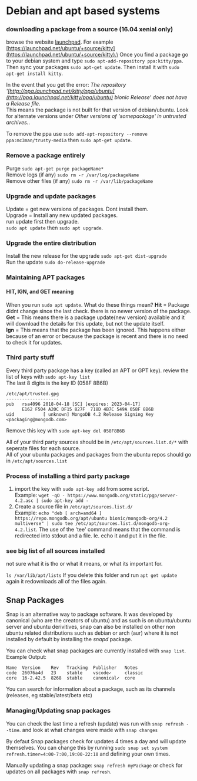 # Debian and apt based systems

### downloading a package from a source (16.04 xenial only)

browse the website [launchpad](https://launchpad.net). For example [https://launchpad.net/ubuntu/+source/kitty](https://launchpad.net/ubuntu/+source/kitty).\
Once you find a package go to your debian system and type `sudo apt-add-repository ppa:kitty/ppa`.\
Then sync your packages `sudo apt-get update`. Then install it with `sudo apt-get install kitty`.

In the event that you get the error: *The repository '[http://ppa.launchpad.net/kitty/ppa/ubuntu](http://ppa.launchpad.net/kitty/ppa/ubuntu) bionic Release' does not have a Release file.*\
This means the package is not built for that version of debian/ubuntu. Look for alternate versions under *Other versions of 'somepackage' in untrusted archives.*.

To remove the ppa use `sudo add-apt-repository --remove ppa:mc3man/trusty-media` then `sudo apt-get update`.

### Remove a package entirely

Purge `sudo apt-get purge packageName*`\
Remove logs (if any) `sudo rm -r /var/log/packageName`\
Remove other files (if any) `sudo rm -r /var/lib/packageName`

### Upgrade and update packages

Update = get new versions of packages. Dont install them.\
Upgrade = Install any new updated packages.\
run update first then upgrade.\
`sudo apt update` then `sudo apt upgrade`.

### Upgrade the entire distribution

Install the new release for the upgrade `sudo apt-get dist-upgrade`\
Run the update `sudo do-release-upgrade`

### Maintaining APT packages

#### HIT, IGN, and GET meaning

When you run `sudo apt update`. What do these things mean?
**Hit** = Package didnt change since the last check. there is no newer version of the package.\
**Get** = This means there is a package update(new version) available and it will download the details for this update, but not the update itself.\
**Ign** = This means that the package has been ignored. This happens either because of an error or because the package is recent and there is no need to check it for updates.

### Third party stuff

Every third party package has a key (called an APT or GPT key). review the list of keys with `sudo apt-key list`\
The last 8 digits is the key ID (058F 8B6B)

```none
/etc/apt/trusted.gpg
--------------------
pub   rsa4096 2018-04-18 [SC] [expires: 2023-04-17]
      E162 F504 A20C DF15 827F  718D 4B7C 549A 058F 8B6B
uid           [ unknown] MongoDB 4.2 Release Signing Key <packaging@mongodb.com>
```

Remove this key with `sudo apt-key del 058F8B6B`

All of your third party sources should be in `/etc/apt/sources.list.d/*` with seperate files for each source.\
All of your ubuntu packages and packages from the ubuntu repos should go in `/etc/apt/sources.list`

### Process of installing a third party package

1. import the key with `sudo apt-key add` from some script.\
Example: `wget -qO - https://www.mongodb.org/static/pgp/server-4.2.asc | sudo apt-key add -`
2. Create a source file in `/etc/apt/sources.list.d/`\
Example: `echo "deb [ arch=amd64 ] https://repo.mongodb.org/apt/ubuntu bionic/mongodb-org/4.2 multiverse" | sudo tee /etc/apt/sources.list.d/mongodb-org-4.2.list`. The use of the 'tee' command means that the command is redirected into stdout and a file. Ie. echo it and put it in the file.

### see big list of all sources installed

not sure what it is tho or what it means, or what its important for.

`ls /var/lib/apt/lists`
If you delete this folder and run `apt get update` again it redownloads all of the files again.

## Snap Packages

Snap is an alternative way to package software. It was developed by canonical (who are the creators of ubuntu) and as such is on ubuntu/ubuntu server and ubuntu derivitives, snap can also be installed on other non ubuntu related distributions such as debian or arch (aur) where it is not installed by default by installing the *snapd* package.

You can check what snap packages are currently installed with `snap list`.
Example Output:

```none
Name  Version    Rev   Tracking  Publisher   Notes
code  26076a4d   23    stable    vscode✓     classic
core  16-2.42.5  8268  stable    canonical✓  core
```

You can search for information about a package, such as its channels (releases, eg stable/latest/beta etc)

### Managing/Updating snap packages

You can check the last time a refresh (update) was run with `snap refresh --time`. and look at what changes were made with `snap changes`

By defaut Snap packages check for updates 4 times a day and will update themselves. You can change this by running
`sudo snap set system refresh.timer=4:00-7:00,19:00-22:10` and defining your own times.

Manually updating a snap package: `snap refresh myPackage` or check for updates on all packages with `snap refresh`.
